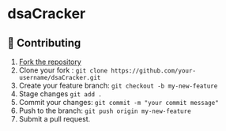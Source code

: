 # dsaCracker

## 🤝 Contributing
1. [Fork the repository](https://github.com/ossrndc/dsaCracker "Fork the repository")
2. Clone your fork : ` git clone https://github.com/your-username/dsaCracker.git `
3. Create your feature branch: ` git checkout -b my-new-feature `
4. Stage changes `git add .`
5. Commit your changes: `git commit -m "your commit message"`
6. Push to the branch: `git push origin my-new-feature`
7. Submit a pull request.
